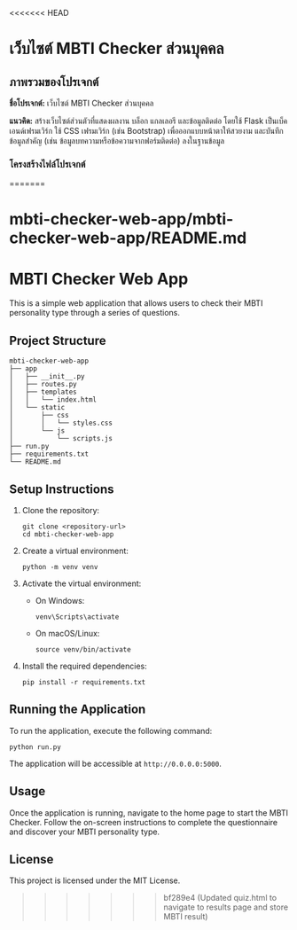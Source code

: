 <<<<<<< HEAD
# เว็บไซต์ MBTI Checker ส่วนบุคคล

## ภาพรวมของโปรเจกต์

**ชื่อโปรเจกต์:** เว็บไซต์ MBTI Checker ส่วนบุคคล

**แนวคิด:** สร้างเว็บไซต์ส่วนตัวที่แสดงผลงาน บล็อก แกลเลอรี และข้อมูลติดต่อ โดยใช้ Flask เป็นเบ็คเอนด์เฟรมเวิร์ก ใช้ CSS เฟรมเวิร์ก (เช่น Bootstrap) เพื่อออกแบบหน้าตาให้สวยงาม และบันทึกข้อมูลสำคัญ (เช่น ข้อมูลบทความหรือข้อความจากฟอร์มติดต่อ) ลงในฐานข้อมูล

### โครงสร้างไฟล์โปรเจกต์
=======
# mbti-checker-web-app/mbti-checker-web-app/README.md

# MBTI Checker Web App

This is a simple web application that allows users to check their MBTI personality type through a series of questions.

## Project Structure

```
mbti-checker-web-app
├── app
│   ├── __init__.py
│   ├── routes.py
│   ├── templates
│   │   └── index.html
│   └── static
│       ├── css
│       │   └── styles.css
│       └── js
│           └── scripts.js
├── run.py
├── requirements.txt
└── README.md
```

## Setup Instructions

1. Clone the repository:
   ```
   git clone <repository-url>
   cd mbti-checker-web-app
   ```

2. Create a virtual environment:
   ```
   python -m venv venv
   ```

3. Activate the virtual environment:
   - On Windows:
     ```
     venv\Scripts\activate
     ```
   - On macOS/Linux:
     ```
     source venv/bin/activate
     ```

4. Install the required dependencies:
   ```
   pip install -r requirements.txt
   ```

## Running the Application

To run the application, execute the following command:
```
python run.py
```

The application will be accessible at `http://0.0.0.0:5000`.

## Usage

Once the application is running, navigate to the home page to start the MBTI Checker. Follow the on-screen instructions to complete the questionnaire and discover your MBTI personality type.

## License

This project is licensed under the MIT License.
>>>>>>> bf289e4 (Updated quiz.html to navigate to results page and store MBTI result)
